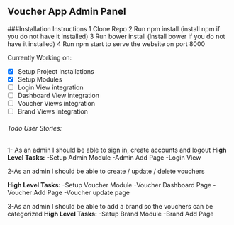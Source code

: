 ## Voucher App Admin Panel

###Installation Instructions
1 Clone Repo
2 Run npm install (install npm if you do not have it installed)
3 Run bower install (install bower if you do not have it installed)
4 Run npm start to serve the website on port 8000

Currently Working on:
- [x] Setup Project Installations
- [x] Setup Modules
- [ ] Login View integration
- [ ] Dashboard View integration
- [ ] Voucher Views integration
- [ ] Brand Views integration

###### Todo User Stories:
1- As an admin I should be able to sign in, create accounts and logout
**High Level Tasks:** 
-Setup Admin Module
-Admin Add Page 
-Login View


2-As an admin I should be able to create / update / delete vouchers 

**High Level Tasks:** 
-Setup Voucher Module
-Voucher Dashboard Page
-Voucher Add Page
-Voucher update page

3-As an admin I should be able to add a brand so the vouchers can be categorized
**High Level Tasks:** 
-Setup Brand Module
-Brand Add Page 
